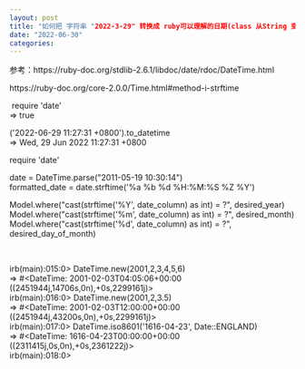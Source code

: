 ```yaml
---
layout: post
title: "如何把 字符串 "2022-3-29" 转换成 ruby可以理解的日期(class 从String 变成 DateTime) "
date: "2022-06-30"
categories: 
---
```

<p>参考：https://ruby-doc.org/stdlib-2.6.1/libdoc/date/rdoc/DateTime.html</p>

<p>https://ruby-doc.org/core-2.0.0/Time.html#method-i-strftime</p>

<p>&nbsp;require &#39;date&#39;<br />
=&gt; true</p>

<p>(&#39;2022-06-29 11:27:31 +0800&#39;).to_datetime<br />
=&gt; Wed, 29 Jun 2022 11:27:31 +0800</p>

<p>require &#39;date&#39;</p>

<p>date = DateTime.parse(&quot;2011-05-19 10:30:14&quot;)<br />
formatted_date = date.strftime(&#39;%a %b %d %H:%M:%S %Z %Y&#39;)</p>

<p>Model.where(&quot;cast(strftime(&#39;%Y&#39;, date_column) as int) = ?&quot;, desired_year)<br />
Model.where(&quot;cast(strftime(&#39;%m&#39;, date_column) as int) = ?&quot;, desired_month)<br />
Model.where(&quot;cast(strftime(&#39;%d&#39;, date_column) as int) = ?&quot;, desired_day_of_month)</p>

<p>&nbsp;</p>

<p>irb(main):015:0&gt; DateTime.new(2001,2,3,4,5,6)<br />
=&gt; #&lt;DateTime: 2001-02-03T04:05:06+00:00 ((2451944j,14706s,0n),+0s,2299161j)&gt;<br />
irb(main):016:0&gt; DateTime.new(2001,2,3.5)<br />
=&gt; #&lt;DateTime: 2001-02-03T12:00:00+00:00 ((2451944j,43200s,0n),+0s,2299161j)&gt;<br />
irb(main):017:0&gt; DateTime.iso8601(&#39;1616-04-23&#39;, Date::ENGLAND)<br />
=&gt; #&lt;DateTime: 1616-04-23T00:00:00+00:00 ((2311415j,0s,0n),+0s,2361222j)&gt;<br />
irb(main):018:0&gt;</p>

<p>&nbsp;</p>

